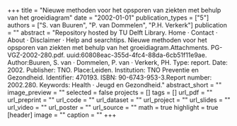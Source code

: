 +++
title = "Nieuwe methoden voor het opsporen van ziekten met behulp van het groeidiagram"
date = "2002-01-01"
publication_types = ["5"]
authors = ["S. van Buuren", "P. van Dommelen", "P.H. Verkerk"]
publication = ""
abstract = "Repository hosted by TU Delft Library. Home · Contact · About · Disclaimer · Help and searchtips. Nieuwe methoden voor het opsporen van ziekten met behulp van het groeidiagram.Attachments. PG-VGZ-2002-280.pdf. uuid:60808eac-355d-4fc4-88da-6cb51f11e9ae. Author:Buuren, S. van · Dommelen, P. van · Verkerk, PH. Type: report. Date: 2002. Publisher: TNO. Place:Leiden. Institution: TNO Preventie en Gezondheid. Identifier: 470193. ISBN: 90-6743-953-3.Report number: 2002.280. Keywords: Health · Jeugd en Gezondheid."
abstract_short = ""
image_preview = ""
selected = false
projects = []
tags = []
url_pdf = ""
url_preprint = ""
url_code = ""
url_dataset = ""
url_project = ""
url_slides = ""
url_video = ""
url_poster = ""
url_source = ""
math = true
highlight = true
[header]
image = ""
caption = ""
+++
